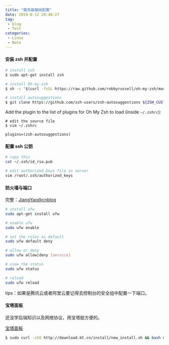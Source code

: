```yaml
---
title: "服务器基础配置"
date: 2019-8-12 20:46:27
tag: 
 - blog
 - Test
categories:
 - Linux
 - Note
---
```


#### 安装 zsh 并配置

```sh
# install zsh
$ sudo apt-get install zsh

# install 0h-my-zsh
$ sh -c "$(curl -fsSL https://raw.github.com/robbyrussell/oh-my-zsh/master/tools/install.sh)"

# install autosuggestions
$ git clone https://github.com/zsh-users/zsh-autosuggestions ${ZSH_CUSTOM:-~/.oh-my-zsh/custom}/plugins/zsh-autosuggestions
```

Add the plugin to the list of plugins for Oh My Zsh to load (inside `~/.zshrc`):

```vim
# edit the source file
$ vim ~/.zshrc

plugins=(zsh-autosuggestions)
```

#### 配置 ssh 公钥

```sh
# copy this
cat ~/.ssh/id_rsa.pub

# edit authorized_keys file in server
vim /root/.ssh/authorized_keys
```

#### 防火墙与端口

完整：[JiangYao@cnblog](https://www.cnblogs.com/jiangyao/archive/2010/05/19/1738909.html)

```sh
# install ufw
sudo apt-get install ufw

# enable ufw
sudo ufw enable

# set the roles as default
sudo ufw default deny

# allow or deny
sudo ufw allow|deny [service]

# view the status
sudo ufw status

# reload
sudo ufw reload
```

tips：如果是腾讯云或者阿里云要记得去控制台的安全组中配置一下端口。

#### 宝塔面板

还没学后端知识以及网络协议，用宝塔挺方便的。

[宝塔面板](https://www.bt.cn/bbs/thread-19376-1-1.html)

```sh
$ sudo curl -sSO http://download.bt.cn/install/new_install.sh && bash new_install.sh
```